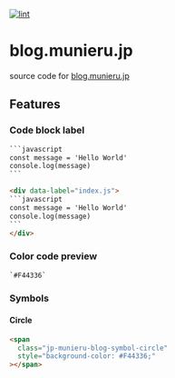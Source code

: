 [![lint](https://github.com/munierujp/blog.munieru.jp/actions/workflows/lint.yml/badge.svg)](https://github.com/munierujp/blog.munieru.jp/actions/workflows/lint.yml)

# blog.munieru.jp

source code for [blog.munieru.jp](https://blog.munieru.jp/)

## Features

### Code block label

````html
```javascript
const message = 'Hello World'
console.log(message)
```
````

````html
<div data-label="index.js">
```javascript
const message = 'Hello World'
console.log(message)
```
</div>
````

### Color code preview

```html
`#F44336`
```

### Symbols

#### Circle

```html
<span
  class="jp-munieru-blog-symbol-circle"
  style="background-color: #F44336;"
></span>
```
